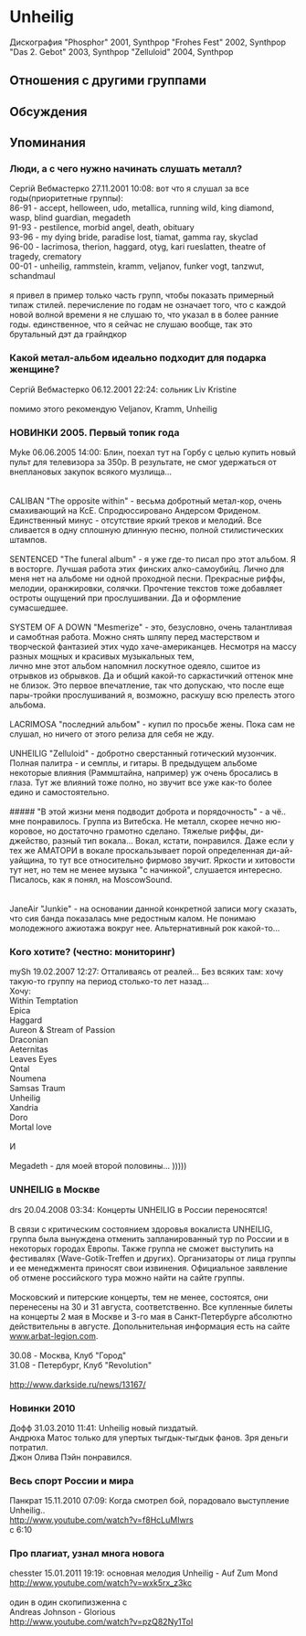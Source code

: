# Unheilig

Дискография
"Phosphor" 2001, Synthpop
"Frohes Fest" 2002, Synthpop
"Das 2. Gebot" 2003, Synthpop
"Zelluloid" 2004, Synthpop

## Отношения с другими группами


## Обсуждения


## Упоминания

### Люди, а с чего нужно начинать слушать металл?

Сергiй Вебмастерко 27.11.2001 10:08:
вот что я слушал за все годы(приоритетные группы):<BR>86-91 - accept, helloween, udo, metallica, running wild, king diamond, wasp, blind guardian, megadeth<BR>91-93 - pestilence, morbid angel, death, obituary<BR>93-96 - my dying bride, paradise lost, tiamat, gamma ray, skyclad<BR>96-00 - lacrimosa, therion, haggard, otyg, kari rueslatten, theatre of tragedy, crematory<BR>00-01 - unheilig, rammstein, kramm, veljanov, funker vogt, tanzwut, schandmaul<BR><BR>я привел в пример только часть групп, чтобы показать примерный типаж стилей. перечисление по годам не означает того, что с каждой новой волной времени я не слушаю то, что указал в в более ранние годы. единственное, что я сейчас не слушаю вообще, так это брутальный дэт да грайндкор

### Какой метал-альбом идеально подходит для подарка женщине?

Сергiй Вебмастерко 06.12.2001 22:24:
сольник Liv Kristine<BR><BR>помимо этого рекомендую Veljanov, Kramm, Unheilig

### НОВИНКИ 2005. Первый топик года

Myke 06.06.2005 14:00:
Блин, поехал тут на Горбу с целью купить новый пульт для телевизора за 350р. В результате, не смог удержаться от внеплановых закупок всякого музлища...<BR><BR><BR>CALIBAN "The opposite within" - весьма добротный метал-кор, очень смахивающий на КсЕ. Спродюссировано Андерсом Фриденом. Единственный минус - отсутствие яркий треков и мелодий. Все сливается в одну сплошную длинную песню, полной стилистических штампов.<BR><BR>SENTENCED "The funeral album" - я уже где-то писал про этот альбом. Я в восторге. Лучшая работа этих финских алко-самоубийц. Лично для меня нет на альбоме ни одной проходной песни. Прекрасные риффы, мелодии, оранжировки, солячки. Прочтение текстов тоже добавляет остроты ощущений при прослушивании. Да и оформление сумасшедшее.<BR><BR>SYSTEM OF A DOWN "Mesmerize" - это, безусловно, очень талантливая и самобтная работа. Можно снять шляпу перед мастерством и творческой фантазией этих чудо хаче-американцев. Несмотря на массу разных мощных и красивых музыкальных тем, <BR>лично мне этот альбом напомнил лоскутное одеяло, сшитое из отрывков из обрывков. Да и общий какой-то саркастичкий оттенок мне не близок. Это первое впечатление, так что допускаю, что после еще пары-тройки прослушиваний я, возможно, раскушу всю прелесть этого альбома. <BR><BR>LACRIMOSA "последний альбом" - купил по просьбе жены. Пока сам не слушал, но ничего от этого релиза для себя не жду.<BR><BR>UNHEILIG "Zelluloid" - добротно сверстанный готический музончик. Полная палитра - и семплы, и гитары. В предыдущем альбоме некоторые влияния (Раммштайна, например) уж очень бросались в глаза. Тут же влияний тоже полно, но звучит все уже как-то более едино и самостоятельно.<BR><BR>##### "В этой жизни меня подводит доброта и порядочность" - а чё.. мне понравилось. Группа из Витебска. Не металл, скорее нечно ню-коровое, но достаточно грамотно сделано. Тяжелые риффы, ди-джейство, разный тип вокала... Вокал, кстати, понравился. Даже если у тех же АМАТОРИ в вокале проскальзывает порой определенная ди-ай-уайщина, то тут все относительно фирмово звучит. Яркости и хитовости тут нет, но тем не менее музыка "с начинкой", слушается интересно. Писалось, как я понял, на MoscowSound.     <BR><BR><BR>JaneAir "Junkie" - на основании данной конкретной записи могу сказать, что сия банда показалась мне редостным калом. Не понимаю молодежного ажиотажа вокруг нее. Альтернативный рок какой-то...

### Кого хотите? (честно: мониторинг)

mySh 19.02.2007 12:27:
Отталиваясь от реалей... Без всяких там: хочу такую-то группу на период столько-то лет назад...<BR>Хочу:<BR>Within Temptation<BR>Epica<BR>Haggard<BR>Aureon & Stream of Passion<BR>Draconian<BR>Aeternitas<BR>Leaves Eyes<BR>Qntal <BR>Noumena<BR>Samsas Traum<BR>Unheilig<BR>Xandria<BR>Doro<BR>Mortal love<BR><BR>И<BR><BR>Megadeth - для моей второй половины... )))))

### UNHEILIG в Москве

drs 20.04.2008 03:34:
Концерты UNHEILIG в России переносятся! <BR><BR>В связи с критическим состоянием здоровья вокалиста UNHEILIG, группа была вынуждена отменить запланированный тур по России и в некоторых городах Европы. Также группа не сможет выступить на фестивалях (Wave-Gotik-Treffen и других). Организаторы от лица группы и ее менеджмента приносят свои извинения. Официальное заявление об отмене российского тура можно найти на сайте группы.<BR><BR>Московский и питерские концерты, тем не менее, состоятся, они перенесены на 30 и 31 августа, соответственно. Все купленные билеты на концерты 2 мая в Москве и 3-го мая в Санкт-Петербурге абсолютно действительны в августе. Допольнительная информация есть на сайте www.arbat-legion.com. <BR><BR>30.08 - Москва, Клуб "Город"<BR>31.08 - Петербург, Клуб "Revolution"<BR><BR><A HREF="http://www.darkside.ru/news/13167/" TARGET="_blank">http://www.darkside.ru/news/13167/</A>

### Новинки 2010

Дофф 31.03.2010 11:41:
Unheilig новый пиздатый. <BR>Андрюха Матос только для упертых тыгдык-тыгдык фанов. Зря деньги потратил.<BR>Джон Олива Пэйн понравился.

### Весь спорт России и мира

Панкрат 15.11.2010 07:09:
Когда смотрел бой, порадовало выступление Unheilig..<BR><A HREF="http://www.youtube.com/watch?v=f8HcLuMIwrs" TARGET="_blank">http://www.youtube.com/watch?v=f8HcLuMIwrs</A><BR>с 6:10

### Про плагиат, узнал многа новога

chesster 15.01.2011 19:19:
основная мелодия Unheilig - Auf Zum Mond <BR><A HREF="http://www.youtube.com/watch?v=wxk5rx_z3kc" TARGET="_blank">http://www.youtube.com/watch?v=wxk5rx_z3kc</A><BR><BR>один в один скопипизженна с <BR>Andreas Johnson - Glorious <BR><A HREF="http://www.youtube.com/watch?v=pzQ82Ny1ToI" TARGET="_blank">http://www.youtube.com/watch?v=pzQ82Ny1ToI</A>

